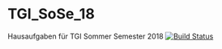 # TGI_SoSe_18
Hausaufgaben für TGI Sommer Semester 2018 [![Build Status](https://travis-ci.com/BB20101997/TGI_SoSe_18.svg?token=QcRqrxpHz6YKnWg5fc6g&branch=master)](https://travis-ci.com/BB20101997/TGI_SoSe_18)
